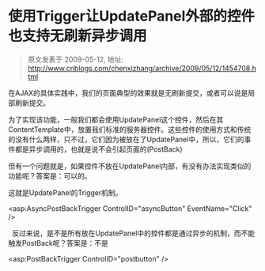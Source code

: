 # 使用Trigger让UpdatePanel外部的控件也支持无刷新异步调用 
> 原文发表于 2009-05-12, 地址: http://www.cnblogs.com/chenxizhang/archive/2009/05/12/1454708.html 


在AJAX的具体实践中，我们的页面典型的效果就是无刷新提交，或者可以说是局部刷新提交。

 为了实现该功能，一般我们都会使用UpdatePanel这个控件，然后在其ContentTemplate中，放置我们标准的服务器控件。这些控件的使用方式和传统的没有什么两样，只不过，它们因为被放在了UpdatePanel中，所以，它们的事件都是异步调用的，也就是说不会引起页面的(PostBack)

 但有一个问题就是，如果控件不放在UpdatePanel内部，有没有办法实现类似的功能呢？答案是：可以的。

 这就是UpdatePanel的Trigger机制。

 <Triggers>  
  
<asp:AsyncPostBackTrigger ControlID="asyncButton" EventName="Click" />  
<!--  
    这是指定某个按钮不要触发PostBack，哪怕该控件是放置在UpdatePanel外。  
--> </Triggers>   反过来说，是不是所有放在UpdatePanel中的控件都是通过异步的机制，而不能触发PostBack呢？答案是：不是

<asp:PostBackTrigger ControlID="postbutton" />  
<!--   
    这是指定某个按钮要触发PostBack。哪怕该控件是放置在UpdatePanel中。  
-->





